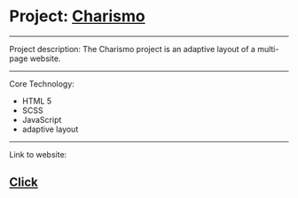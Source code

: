 <h1>Project: <a href="https://charismo-layout.vercel.app/index.html">Charismo</a></h1>

---

Project description: The Charismo project is an adaptive layout of a multi-page website. 

--- 

Core Technology:
- HTML 5
- SCSS
- JavaScript
- adaptive layout
---

Link to website: <h2><a href="https://charismo-layout.vercel.app/index.html"> Click </a></h2>

